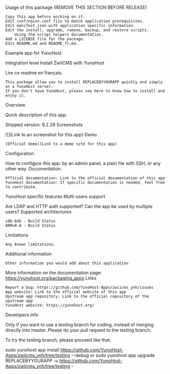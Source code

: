 Usage of this package (REMOVE THIS SECTION BEFORE RELEASE)

    Copy this app before working on it.
    Edit conf/nginx.conf file to match application prerequisites.
    Edit manifest.json with application specific information.
    Edit the install, upgrade, remove, backup, and restore scripts.
        Using the script helpers documentation.
    Add a LICENSE file for the package.
    Edit README.md and README_fr.md.

Example app for YunoHost

Integration level
Install ZwiiCMS with YunoHost

Lire ce readme en français.

    This package allow you to install REPLACEBYYOURAPP quickly and simply on a YunoHost server.
    If you don't have YunoHost, please see here to know how to install and enjoy it.

Overview

Quick description of this app.

Shipped version: 9.2.28
Screenshots

![](Link to an screenshot for this app)
Demo

    [Official demo](Link to a demo site for this app)

Configuration

How to configure this app: by an admin panel, a plain file with SSH, or any other way.
Documentation

    Official documentation: Link to the official documentation of this app
    YunoHost documentation: If specific documentation is needed, feel free to contribute.

YunoHost specific features
Multi-users support

Are LDAP and HTTP auth supported? Can the app be used by multiple users?
Supported architectures

    x86-64b - Build Status
    ARMv8-A - Build Status

Limitations

    Any known limitations.

Additional information

    Other information you would add about this application

More information on the documentation page:
https://yunohost.org/packaging_apps
Links

    Report a bug: https://github.com/YunoHost-Apps/zwiicms_ynh/issues
    App website: Link to the official website of this app
    Upstream app repository: Link to the official repository of the upstream app
    YunoHost website: https://yunohost.org/

Developers info

Only if you want to use a testing branch for coding, instead of merging directly into master. Please do your pull request to the testing branch.

To try the testing branch, please proceed like that.

sudo yunohost app install https://github.com/YunoHost-Apps/zwiicms_ynh/tree/testing --debug
or
sudo yunohost app upgrade REPLACEBYYOURAPP -u https://github.com/YunoHost-Apps/zwiicms_ynh/tree/testing -
